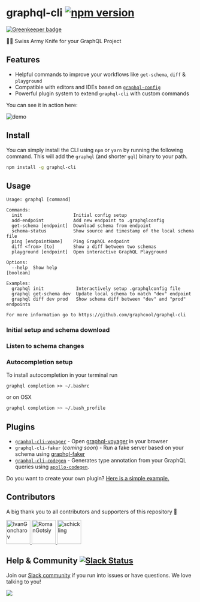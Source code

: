 # graphql-cli [![npm version](https://badge.fury.io/js/graphql-cli.svg)](https://badge.fury.io/js/graphql-cli)

[![Greenkeeper badge](https://badges.greenkeeper.io/graphcool/graphql-cli.svg)](https://greenkeeper.io/)

🔪🥒 Swiss Army Knife for your GraphQL Project

## Features

- Helpful commands to improve your workflows like `get-schema`, `diff` & `playground`
- Compatible with editors and IDEs based on [`graphql-config`](https://github.com/graphcool/graphql-config)
- Powerful plugin system to extend `graphql-cli` with custom commands

You can see it in action here:

![demo](http://imgur.com/0kuqZFY.gif)

## Install

You can simply install the CLI using `npm` or `yarn` by running the following command. This will add the `graphql` (and shorter `gql`) binary to your path.

```sh
npm install -g graphql-cli
```


## Usage
```
Usage: graphql [command]

Commands:
  init                   Initial config setup
  add-endpoint           Add new endpoint to .graphqlconfig
  get-schema [endpoint]  Download schema from endpoint
  schema-status          Show source and timestamp of the local schema file
  ping [endpointName]    Ping GraphQL endpoint
  diff <from> [to]       Show a diff between two schemas
  playground [endpoint]  Open interactive GraphQL Playground

Options:
  --help  Show help                                                    [boolean]

Examples:
  graphql init            Interactively setup .graphqlconfig file
  graphql get-schema dev  Update local schema to match "dev" endpoint
  graphql diff dev prod   Show schema diff between "dev" and "prod" endpoints

For more information go to https://github.com/graphcool/graphql-cli
```

### Initial setup and schema download

### Listen to schema changes

### Autocompletion setup
To install autocompletion in your terminal run

```
graphql completion >> ~/.bashrc
```

or on OSX

```sh
graphql completion >> ~/.bash_profile
```

## Plugins

- [`graphql-cli-voyager`](https://github.com/graphcool/graphql-cli-voyager) - Open [graphql-voyager](https://github.com/APIs-guru/graphql-voyager) in your browser
- `graphql-cli-faker` (*coming soon*) - Run a fake server based on your schema using [graphql-faker](https://github.com/APIs-guru/graphql-faker)
- [`graphql-cli-codegen`](https://github.com/rricard/graphql-cli-codegen) - Generates type annotation from your GraphQL queries using [`apollo-codegen`](https://github.com/apollographql/apollo-codegen).

Do you want to create your own plugin? [Here is a simple example.](plugin-example)


## Contributors

A big thank you to all contributors and supporters of this repository 💚

<a href="https://github.com/IvanGoncharov/" target="_blank">
  <img src="https://github.com/IvanGoncharov.png?size=64" width="64" height="64" alt="IvanGoncharov">
</a>
<a href="https://github.com/RomanGotsiy/" target="_blank">
  <img src="https://github.com/RomanGotsiy.png?size=64" width="64" height="64" alt="RomanGotsiy">
</a>
<a href="https://github.com/schickling/" target="_blank">
  <img src="https://github.com/schickling.png?size=64" width="64" height="64" alt="schickling">
</a>


## Help & Community [![Slack Status](https://slack.graph.cool/badge.svg)](https://slack.graph.cool)

Join our [Slack community](http://slack.graph.cool/) if you run into issues or have questions. We love talking to you!

![](http://i.imgur.com/5RHR6Ku.png)
